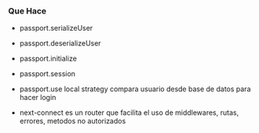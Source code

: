 ### Que Hace
- passport.serializeUser

- passport.deserializeUser

- passport.initialize

- passport.session

- passport.use local strategy
compara usuario desde base de datos para hacer login

- next-connect 
es un router que facilita el uso de middlewares, rutas, errores, metodos no autorizados